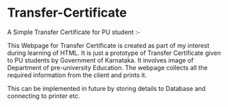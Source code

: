 # Transfer-Certificate

A Simple Transfer Certificate for PU student :-

This Webpage for Transfer Certificate is created as part of my interest during learning of HTML. It is just a prototype of Transfer Certificate given to PU students by 
Government of Karnataka. It involves image of Department of pre-university Education.
The webpage collects all the required information from the client and prints it.

This can be implemented in future by storing details to Database and connecting to printer etc.
